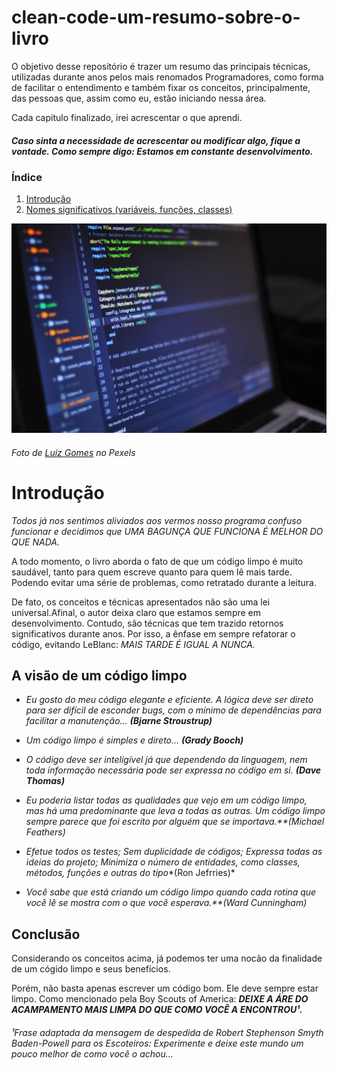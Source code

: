 # clean-code-um-resumo-sobre-o-livro
O objetivo desse repositório é trazer um resumo das principais técnicas, utilizadas durante anos pelos mais renomados Programadores, como forma de facilitar o entendimento e também fixar os conceitos, principalmente, das pessoas que, assim como eu, estão iniciando nessa área.

Cada capitulo finalizado, irei acrescentar o que aprendi.

##### Caso sinta a necessidade de acrescentar ou modificar algo, fique a vontade. Como sempre digo: Estamos em constante desenvolvimento.

### Índice
  1. [Introdução](#Introdução)
  2. [Nomes significativos (variáveis, funções, classes)](summary/nomes-significativos.md)

<p align="center">
  <img src="coding.jpg" width="750px">
</p>

###### Foto de [Luiz Gomes](https://www.pexels.com/pt-br/foto/computador-laptop-preto-e-cinza-546819/) no Pexels

# Introdução

*Todos já nos sentimos aliviados aos vermos nosso programa confuso funcionar e decidimos que UMA BAGUNÇA QUE FUNCIONA É MELHOR DO QUE NADA.*

A todo momento, o livro aborda o fato de que um código limpo é muito saudável, tanto para quem escreve quanto para quem lê mais tarde. Podendo evitar uma série de problemas, como retratado durante a leitura.

De fato, os conceitos e técnicas apresentados não são uma lei universal.Afinal, o autor deixa claro que estamos sempre em desenvolvimento. Contudo, são técnicas que tem trazido retornos significativos durante anos. Por isso, a ênfase em sempre refatorar o código, evitando LeBlanc: <i>MAIS TARDE É IGUAL A NUNCA.</i>

## A visão de um código limpo

  - *Eu gosto do meu código elegante e eficiente. A lógica deve ser direto para ser difícil de esconder bugs, 
  com o mínimo de dependências para facilitar a manutenção... **(Bjarne Stroustrup)***

  - *Um código limpo é simples e direto... **(Grady Booch)***
  
  - *O código deve ser inteligível já que dependendo da linguagem, nem toda informação 
    necessária pode ser expressa no código em si. **(Dave Thomas)***
 
  - *Eu poderia listar todas as qualidades que vejo em um código limpo, mas há uma predominante que leva a todas as outras. Um código limpo sempre parece que foi escrito por           alguém que se importava.**(Michael Feathers)*
 
  - *Efetue todos os testes;
    Sem duplicidade de códigos;
    Expressa todas as ideias do projeto;
    Minimiza o número de entidades, como classes, métodos, funções e outras do tipo**(Ron Jefrries)*

  - *Você sabe que está criando um código limpo quando cada rotina que você lê se mostra com o que você esperava.**(Ward Cunningham)*

## Conclusão

Considerando os conceitos acima, já podemos ter uma nocão da finalidade de um cógido limpo e seus benefícios.

Porém, não basta apenas escrever um código bom. Ele deve sempre estar limpo. Como mencionado pela Boy Scouts of America: ***DEIXE A ÁRE DO ACAMPAMENTO MAIS LIMPA DO QUE COMO VOCÊ A ENCONTROU¹.***

###### ¹Frase adaptada da mensagem de despedida de Robert Stephenson Smyth Baden-Powell para os Escoteiros: *Experimente e deixe este mundo um pouco melhor de como você o achou...*
   


